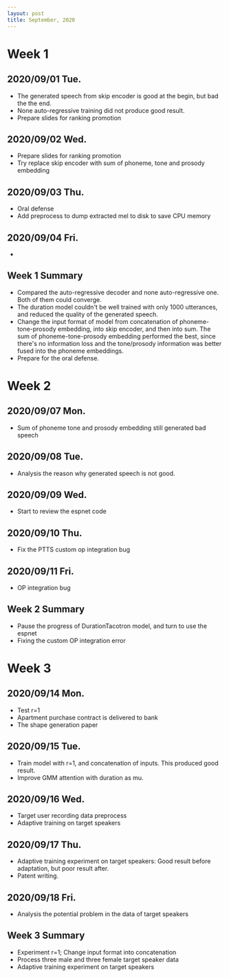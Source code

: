 ```yaml
---
layout: post
title: September, 2020
---
```


# Week 1

## 2020/09/01 Tue.

* The generated speech from skip encoder is good at the begin, but bad the the end.
* None auto-regressive training did not produce good result.
* Prepare slides for ranking promotion

## 2020/09/02 Wed.

* Prepare slides for ranking promotion
* Try replace skip encoder with sum of phoneme, tone and prosody embedding

## 2020/09/03 Thu.

* Oral defense
* Add preprocess to dump extracted mel to disk to save CPU memory

##  2020/09/04 Fri.

*

## Week 1 Summary

* Compared the auto-regressive decoder and none auto-regressive one. Both of them could converge.
* The duration model couldn't be well trained with only 1000 utterances, and reduced the quality of the generated speech.
* Change the input format of model from concatenation of phoneme-tone-prosody embedding, into skip encoder, and then into sum. The sum of phoneme-tone-prosody embedding performed the best, since there's no information loss and the tone/prosody information was better fused into the phoneme embeddings.
* Prepare for the oral defense.

# Week 2

## 2020/09/07 Mon.

* Sum of phoneme tone and prosody embedding still generated bad speech

## 2020/09/08 Tue.

* Analysis the reason why generated speech is not good.

## 2020/09/09 Wed.

* Start to review the espnet code

## 2020/09/10 Thu.

* Fix the PTTS custom op integration bug

## 2020/09/11 Fri.

* OP integration bug

## Week 2 Summary

* Pause the progress of DurationTacotron model, and turn to use the espnet
* Fixing the custom OP integration error

# Week 3

## 2020/09/14 Mon.

* Test r=1
* Apartment purchase contract is delivered to bank
* The shape generation paper

## 2020/09/15 Tue.

* Train model with r=1, and concatenation of inputs. This produced good result.
* Improve GMM attention with duration as mu.

## 2020/09/16 Wed.

* Target user recording data preprocess
* Adaptive training on target speakers

## 2020/09/17 Thu.

* Adaptive training experiment on target speakers: Good result before adaptation, but poor result after.
* Patent writing.

## 2020/09/18 Fri.

* Analysis the potential problem in the data of target speakers

## Week 3 Summary

* Experiment r=1; Change input format into concatenation
* Process three male and three female target speaker data
* Adaptive training experiment on target speakers
